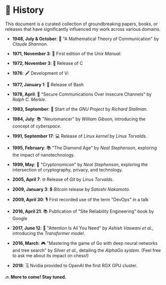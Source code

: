 # 📜 History

This document is a curated collection of groundbreaking papers, books, or releases that have significantly influenced my work across various domains.

- **1948, July & October**: 📃 "A Mathematical Theory of Communication" by *Claude Shannon*.
  
- **1971, November 3**: 📘 First edition of the *Unix Manual*.

- **1972, November 3**: 📜 Release of C

- **1976**: 🖋️ Development of Vi

- **1977, January 1**: 🐚 Release of Bash
  
- **1978, April**: 🔐 "Secure Communications Over Insecure Channels" by *Ralph C. Merkle*.

- **1983, September**: 🐃 Start of the *GNU Project* by *Richard Stallman*.

- **1984, July**: 📚 "Neuromancer" by *William Gibson*, introducing the concept of *cyberspace*.
  
- **1991, September 17**: 💻 Release of *Linux kernel* by *Linus Torvalds*.

- **1995, February**: 📚 "The Diamond Age" by *Neal Stephenson*, exploring the impact of nanotechnology.

- **1999, May**: 📖 "Cryptonomicon" by *Neal Stephenson*, exploring the intersection of cryptography, privacy, and technology.
  
- **2005, April 7**: 🌐 Release of *Git* by *Linus Torvalds*.
  
- **2009, January 3**: 💲 *Bitcoin* release by *Satoshi Nakamoto*.

- **2009, April 30**: 🎙️ First recorded use of the term "DevOps" in a talk

- **2016, April 21**: 📚 Publication of "Site Reliability Engineering" book by Google
  
- **2017, June 12**: 🤖 "Attention Is All You Need" by *Ashish Vaswani et al.*, introducing the *Transformer model*.
  
- **2016, March**: 🎮 "Mastering the game of Go with deep neural networks and tree search" by *Silver et al.*, detailing the *AlphaGo system*. (Feel free to ask me about its impact on chess!)

- **2018**: 🗓️ Nvidia provided to OpenAI the first RGX GPU cluster.

🔜 **More to come! Stay tuned.**

